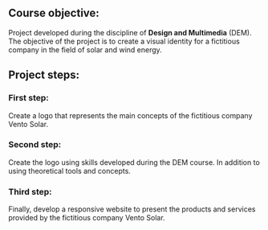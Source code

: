 ## Course objective:
Project developed during the discipline of **Design and Multimedia** (DEM). The objective of the project is to create a visual identity for a fictitious company in the field of solar and wind energy.

## Project steps:
### First step:
Create a logo that represents the main concepts of the fictitious company Vento Solar.

### Second step:
Create the logo using skills developed during the DEM course. In addition to using theoretical tools and concepts.

### Third step:
Finally, develop a responsive website to present the products and services provided by the fictitious company Vento Solar.
